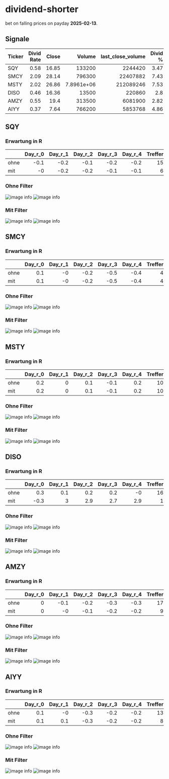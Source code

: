# dividend-shorter

bet on falling prices on payday **2025-02-13**.

## Signale

| Ticker   |   Divid Rate |   Close |          Volume |   last_close_volume |   Divid % | 5_Days_pos   | above_SMA_50   |
|:---------|-------------:|--------:|----------------:|--------------------:|----------:|:-------------|:---------------|
| SQY      |         0.58 |   16.85 | 133200          |             2244420 |      3.47 | False        | False          |
| SMCY     |         2.09 |   28.14 | 796300          |            22407882 |      7.43 | True         | True           |
| MSTY     |         2.02 |   26.86 |      7.8961e+06 |           212089246 |      7.53 | True         | False          |
| DISO     |         0.46 |   16.36 |  13500          |              220860 |      2.8  | False        | False          |
| AMZY     |         0.55 |   19.4  | 313500          |             6081900 |      2.82 | False        | False          |
| AIYY     |         0.37 |    7.64 | 766200          |             5853768 |      4.86 | False        | False          |

## SQY

### Erwartung in R
|      |   Day_r_0 |   Day_r_1 |   Day_r_2 |   Day_r_3 |   Day_r_4 |   Treffer |
|:-----|----------:|----------:|----------:|----------:|----------:|----------:|
| ohne |      -0.1 |      -0.2 |      -0.1 |      -0.2 |      -0.2 |        15 |
| mit  |      -0   |      -0.2 |      -0.2 |      -0.1 |      -0.1 |         6 |

### Ohne Filter
![image info](./data/SQY_box_all.png)
![image info](./data/SQY_median_all.png)

### Mit Filter
![image info](./data/SQY_box_filtered.png)
![image info](./data/SQY_median_filtered.png)

## SMCY

### Erwartung in R
|      |   Day_r_0 |   Day_r_1 |   Day_r_2 |   Day_r_3 |   Day_r_4 |   Treffer |
|:-----|----------:|----------:|----------:|----------:|----------:|----------:|
| ohne |       0.1 |        -0 |      -0.2 |      -0.5 |      -0.4 |         4 |
| mit  |       0.1 |        -0 |      -0.2 |      -0.5 |      -0.4 |         4 |

### Ohne Filter
![image info](./data/SMCY_box_all.png)
![image info](./data/SMCY_median_all.png)

### Mit Filter
![image info](./data/SMCY_box_filtered.png)
![image info](./data/SMCY_median_filtered.png)

## MSTY

### Erwartung in R
|      |   Day_r_0 |   Day_r_1 |   Day_r_2 |   Day_r_3 |   Day_r_4 |   Treffer |
|:-----|----------:|----------:|----------:|----------:|----------:|----------:|
| ohne |       0.2 |         0 |       0.1 |      -0.1 |       0.2 |        10 |
| mit  |       0.2 |         0 |       0.1 |      -0.1 |       0.2 |        10 |

### Ohne Filter
![image info](./data/MSTY_box_all.png)
![image info](./data/MSTY_median_all.png)

### Mit Filter
![image info](./data/MSTY_box_filtered.png)
![image info](./data/MSTY_median_filtered.png)

## DISO

### Erwartung in R
|      |   Day_r_0 |   Day_r_1 |   Day_r_2 |   Day_r_3 |   Day_r_4 |   Treffer |
|:-----|----------:|----------:|----------:|----------:|----------:|----------:|
| ohne |       0.3 |       0.1 |       0.2 |       0.2 |      -0   |        16 |
| mit  |      -0.3 |       3   |       2.9 |       2.7 |       2.9 |         1 |

### Ohne Filter
![image info](./data/DISO_box_all.png)
![image info](./data/DISO_median_all.png)

### Mit Filter
![image info](./data/DISO_box_filtered.png)
![image info](./data/DISO_median_filtered.png)

## AMZY

### Erwartung in R
|      |   Day_r_0 |   Day_r_1 |   Day_r_2 |   Day_r_3 |   Day_r_4 |   Treffer |
|:-----|----------:|----------:|----------:|----------:|----------:|----------:|
| ohne |         0 |      -0.1 |      -0.2 |      -0.3 |      -0.3 |        17 |
| mit  |         0 |      -0   |      -0.1 |      -0.2 |      -0.2 |         9 |

### Ohne Filter
![image info](./data/AMZY_box_all.png)
![image info](./data/AMZY_median_all.png)

### Mit Filter
![image info](./data/AMZY_box_filtered.png)
![image info](./data/AMZY_median_filtered.png)

## AIYY

### Erwartung in R
|      |   Day_r_0 |   Day_r_1 |   Day_r_2 |   Day_r_3 |   Day_r_4 |   Treffer |
|:-----|----------:|----------:|----------:|----------:|----------:|----------:|
| ohne |       0.1 |      -0   |      -0.3 |      -0.2 |      -0.2 |        13 |
| mit  |       0.1 |       0.1 |      -0.3 |      -0.2 |      -0.2 |         8 |

### Ohne Filter
![image info](./data/AIYY_box_all.png)
![image info](./data/AIYY_median_all.png)

### Mit Filter
![image info](./data/AIYY_box_filtered.png)
![image info](./data/AIYY_median_filtered.png)

